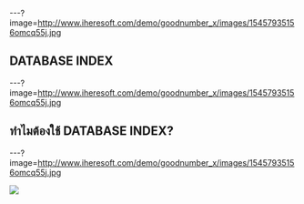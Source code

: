 ---?image=http://www.iheresoft.com/demo/goodnumber_x/images/15457935156omcq55j.jpg

## **DATABASE INDEX**

---?image=http://www.iheresoft.com/demo/goodnumber_x/images/15457935156omcq55j.jpg

## ทำไมต้องใช้ DATABASE INDEX?

---?image=http://www.iheresoft.com/demo/goodnumber_x/images/15457935156omcq55j.jpg

![](https://scontent.fkkc2-1.fna.fbcdn.net/v/t1.15752-9/80276592_481498429159819_2521486999248961536_n.jpg?_nc_cat=105&_nc_oc=AQmbXgvdth4GPezptZ3GswoVoIq_BvTz9JqNCkA0DrIIze3wjm2AtR9b_UpiD10uaP0&_nc_ht=scontent.fkkc2-1.fna&oh=25f06ea036a2564881918c8ef9dfc387&oe=5E8384CB)